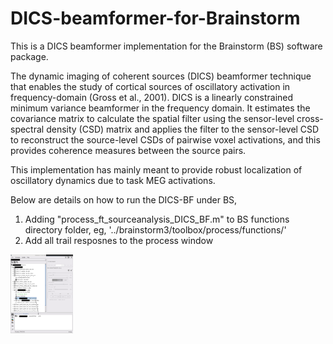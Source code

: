 # DICS-beamformer-for-Brainstorm
This is a DICS beamformer implementation for the Brainstorm (BS) software package.

The dynamic imaging of coherent sources (DICS) beamformer technique that enables the study of cortical sources of oscillatory activation in frequency-domain (Gross et al., 2001). DICS is a linearly constrained minimum variance beamformer in the frequency domain. It estimates the covariance matrix to calculate the spatial filter using the sensor-level cross-spectral density (CSD) matrix and applies the filter to the sensor-level CSD to reconstruct the source-level CSDs of pairwise voxel activations, and this provides coherence measures between the source pairs.

This implementation has mainly meant to provide robust localization of oscillatory dynamics due to task MEG activations.

Below are details on how to run the DICS-BF under BS,
1. Adding "process_ft_sourceanalysis_DICS_BF.m" to BS functions directory folder, eg, '../brainstorm3/toolbox/process/functions/'
2. Add all trail resposnes to the process window

<img src="images/1_screenshot.png" width="100">

